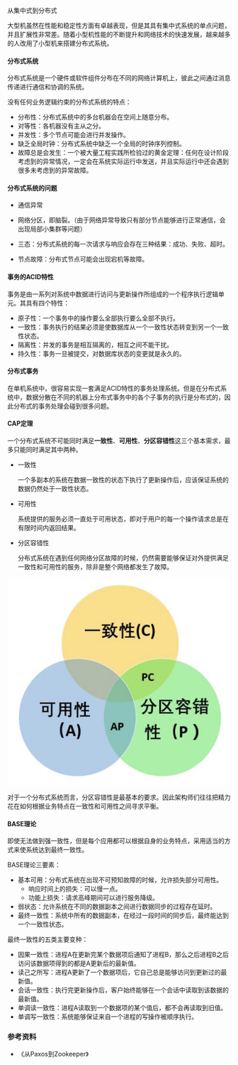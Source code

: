 从集中式到分布式

大型机虽然在性能和稳定性方面有卓越表现，但是其具有集中式系统的单点问题，并且扩展性非常差。随着小型机性能的不断提升和网络技术的快速发展，越来越多的人改用了小型机来搭建分布式系统。

#### 分布式系统

分布式系统是一个硬件或软件组件分布在不同的网络计算机上，彼此之间通过消息传递进行通信和协调的系统。

没有任何业务逻辑约束的分布式系统的特点：

- 分布性：分布式系统中的多台机器会在空间上随意分布。
- 对等性：各机器没有主从之分。
- 并发性：多个节点可能会进行并发操作。
- 缺乏全局时钟：分布式系统中缺乏一个全局的时钟序列控制。
- 故障总是会发生：一个被大量工程实践所检验过的黄金定理：任何在设计阶段考虑到的异常情况，一定会在系统实际运行中发送，并且实际运行中还会遇到很多未考虑到的异常故障。

#### 分布式系统的问题

- 通信异常

- 网络分区，即脑裂。（由于网络异常导致只有部分节点能够进行正常通信，会出现局部小集群等问题）

- 三态：分布式系统的每一次请求与响应会存在三种结果：成功、失败、超时。

- 节点故障：分布式节点可能会出现宕机等故障。

#### 事务的ACID特性

事务是由一系列对系统中数据进行访问与更新操作所组成的一个程序执行逻辑单元。其具有四个特性：

- 原子性：一个事务中的操作要么全部执行要么全部不执行。
- 一致性：事务执行的结果必须是使数据库从一个一致性状态转变到另一个一致性状态。
- 隔离性：并发的事务是相互隔离的，相互之间不能干扰。
- 持久性：事务一旦被提交，对数据库状态的变更就是永久的。

#### 分布式事务

在单机系统中，很容易实现一套满足ACID特性的事务处理系统。但是在分布式系统中，数据分散在不同的机器上分布式事务中的各个子事务的执行是分布式的，因此分布式的事务处理会碰到很多问题。

#### CAP定理

一个分布式系统不可能同时满足**一致性**、**可用性**、**分区容错性**这三个基本需求，最多只能同时满足其中两种。

- 一致性

  一个多副本的系统在数据一致性的状态下执行了更新操作后，应该保证系统的数据仍然处于一致性状态。

- 可用性

  系统提供的服务必须一直处于可用状态，即对于用户的每一个操作请求总是在有限时间内返回结果。

- 分区容错性

  分布式系统在遇到任何网络分区故障的时候，仍然需要能够保证对外提供满足一致性和可用性的服务，除非是整个网络都发生了故障。

![image-20190730155052026](assets/image-20190730155052026.png)



对于一个分布式系统而言，分区容错性是最基本的要求。因此架构师们往往把精力花在如何根据业务特点在一致性和可用性之间寻求平衡。

#### BASE理论

即使无法做到强一致性，但是每个应用都可以根据自身的业务特点，采用适当的方式来使系统达到最终一致性。

BASE理论三要素：

- 基本可用：分布式系统在出现不可预知故障的时候，允许损失部分可用性。
  - 响应时间上的损失：可以慢一点。
  - 功能上损失：请求高峰期间可以进行服务降级。
- 弱状态：允许系统在不同的数据副本之间进行数据同步的过程存在延时。
- 最终一致性：系统中所有的数据副本，在经过一段时间的同步后，最终能达到一个一致性状态。

最终一致性的五类主要变种：

- 因果一致性：进程A在更新完某个数据项后通知了进程B，那么之后进程B之后访问该数据项得到的都是A更新后的最新值。
- 读己之所写：进程A更新了一个数据项后，它自己总是能够访问到更新过的最新值。
- 会话一致性：执行完更新操作后，客户始终能够在一个会话中读取到该数据的最新值。
- 单调读一致性：进程A读取到一个数据项的某个值后，都不会再读取到旧值。
- 单调写一致性：系统能够保证来自一个进程的写操作被顺序执行。



### 参考资料

- 《从Paxos到Zookeeper》

